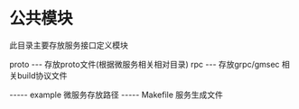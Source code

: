 # 公共模块

此目录主要存放服务接口定义模块

proto --- 存放proto文件(根据微服务相关相对目录)
rpc --- 存放grpc/gmsec 相关build协议文件

----- example 微服务存放路径
----- Makefile 服务生成文件

